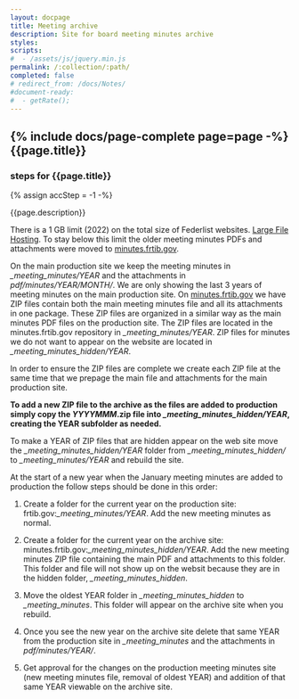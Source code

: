 ```yaml
---
layout: docpage
title: Meeting archive
description: Site for board meeting minutes archive
styles:
scripts:
#  - /assets/js/jquery.min.js
permalink: /:collection/:path/
completed: false
# redirect_from: /docs/Notes/
#document-ready:
#  - getRate();
---
```


## {% include docs/page-complete page=page -%}{{page.title}}

<h3 class="usa-sr-only">steps for {{page.title}}</h3>
{% assign accStep = -1 -%}

{{page.description}}

There is a 1 GB limit (2022) on the total size of Federlist websites.  [Large File Hosting](https://federalist.18f.gov/documentation/included-with-federalist/#large-file-hosting).  To stay below this limit the older meeting minutes PDFs and attachments were moved to [minutes.frtib.gov](https://minutes.frtib.gov).

On the main production site we keep the meeting minutes in *_meeting_minutes/YEAR* and the attachments in *pdf/minutes/YEAR/MONTH/*.  We are only showing the last 3 years of meeting minutes on the main production site.  On [minutes.frtib.gov](https://minutes.frtib.gov) we have ZIP files contain both the main meeting minutes file and all its attachments in one package.  These ZIP files are organized in a similar way as the main minutes PDF files on the production site.  The ZIP files are located in the minutes.frtib.gov repository in *_meeting_minutes/YEAR*.  ZIP files for minutes we do not want to appear on the website are located in *_meeting_minutes_hidden/YEAR*.

In order to ensure the ZIP files are complete we create each ZIP file at the same time that we prepage the main file and attachments for the main production site.  

<b><bigger>To add a new ZIP file to the archive as the files are added to production simply copy the *YYYYMMM*.zip file into *_meeting_minutes_hidden/YEAR*, creating the YEAR subfolder as needed.</bigger></b>

To make a YEAR of ZIP files that are hidden appear on the web site move the *_meeting_minutes_hidden/YEAR* folder from *_meeting_minutes_hidden/* to *_meeting_minutes/YEAR* and rebuild the site.

At the start of a new year when the January meeting minutes are added to production the follow steps should be done in this order:

1. Create a folder for the current year on the production site: frtib.gov:*_meeting_minutes/YEAR*.  Add the new meeting minutes as normal.

1. Create a folder for the current year on the archive site: minutes.frtib.gov:*_meeting_minutes_hidden/YEAR*.  Add the new meeting minutes ZIP file containing the main PDF and attachments to this folder.  This folder and file will not show up on the websit because they are in the hidden folder, *_meeting_minutes_hidden*.

1. Move the oldest YEAR folder in *_meeting_minutes_hidden* to *_meeting_minutes*.  This folder will appear on the archive site when you rebuild.

1. Once you see the new year on the archive site delete that same YEAR from the production site in *_meeting_minutes* and the attachments in *pdf/minutes/YEAR/*.

1. Get approval for the changes on the production meeting minutes site (new meeting minutes file, removal of oldest YEAR) and addition of that same YEAR viewable on the archive site.
